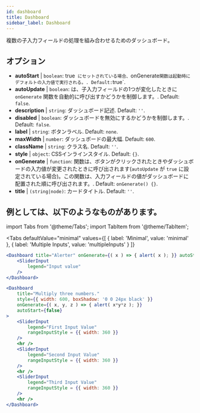 ```yaml
--- 
id: dashboard 
title: Dashboard
sidebar_label: Dashboard 
---
```


複数の子入力フィールドの処理を組み合わせるためのダッシュボード。

## オプション

* __autoStart__ | `boolean`: true` にセットされている場合、`onGenerate` 関数は起動時にデフォルトの入力値で実行される。. Default: `true`.
* __autoUpdate__ | `boolean`: は、子入力フィールドの1つが変化したときに `onGenerate` 関数を自動的に呼び出すかどうかを制御します。. Default: `false`.
* __description__ | `string`: ダッシュボード記述. Default: `''`.
* __disabled__ | `boolean`: ダッシュボードを無効にするかどうかを制御します。. Default: `false`.
* __label__ | `string`: ボタンラベル. Default: `none`.
* __maxWidth__ | `number`: ダッシュボードの最大幅. Default: `600`.
* __className__ | `string`: クラス名. Default: `''`.
* __style__ | `object`: CSSインラインスタイル. Default: `{}`.
* __onGenerate__ | `function`: 関数は、ボタンがクリックされたときやダッシュボードの入力値が変更されたときに呼び出されます(`autoUpdate` が `true` に設定されている場合)。この関数は、入力フィールドの値がダッシュボードに配置された順に呼び出されます。. Default: `onGenerate() {}`.
* __title__ | `(string|node)`: カードタイトル. Default: `''`.


## 例としては、以下のようなものがあります。

import Tabs from '@theme/Tabs';
import TabItem from '@theme/TabItem';

<Tabs
    defaultValue="minimal"
    values={[
        { label: 'Minimal', value: 'minimal' },
        { label: 'Multiple Inputs', value: 'multipleInputs' }
    ]}
>

<TabItem value="minimal"> 

```jsx live
<Dashboard title="Alerter" onGenerate={( x ) => { alert( x ); }} autoStart={false} >
    <SliderInput
        legend="Input value"
    />
</Dashboard>
```

</TabItem>

<TabItem value="multipleInputs" > 

```jsx live
<Dashboard 
    title="Multiply three numbers."
    style={{ width: 600, boxShadow: '0 0 24px black' }}
    onGenerate={( x, y, z ) => { alert( x*y*z ); }} 
    autoStart={false} 
>
    <SliderInput
        legend="First Input Value"
        rangeInputStyle = {{ width: 360 }}
    />
    <hr />
    <SliderInput
        legend="Second Input Value"
        rangeInputStyle = {{ width: 360 }}
    />
    <hr />
    <SliderInput
        legend="Third Input Value"
        rangeInputStyle = {{ width: 360 }}
    />
    <hr />
</Dashboard>
```

</TabItem>

</Tabs>
